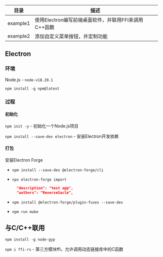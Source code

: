 | 目录     | 描述                                                 |
| -------- | ---------------------------------------------------- |
| example1 | 使用Electron编写前端桌面软件，并联用FFI来调用C++函数 |
| example2 | 添加自定义菜单按钮，并定制功能                       |

## Electron

### 环境

Node.js - `node-v18.20.1`

`npm install -g npm@latest`

### 过程

#### 初始化

`npm init -y` - 初始化一个Node.js项目

`npm install --save-dev electron` - 安装Electron开发依赖

#### 打包

安装Electron Forge

- `npm install --save-dev @electron-forge/cli`

- `npx electron-forge import`

  ```json ./packate.json
    "description": "test app",
    "authors": "ReverseSacle",
  ```

- `npm install @electron-forge/plugin-fuses --save-dev`

- `npm run make`



## 与C/C++联用

`npm install -g node-gyp`

`npm i ffi-rs` - 第三方模块ffi，允许调用动态链接库中的C函数
